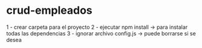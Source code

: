 # crud-empleados

1 - crear carpeta para el proyecto
2 - ejecutar npm install -> para instalar todas las dependencias
3 - ignorar archivo config.js -> puede borrarse si se desea
